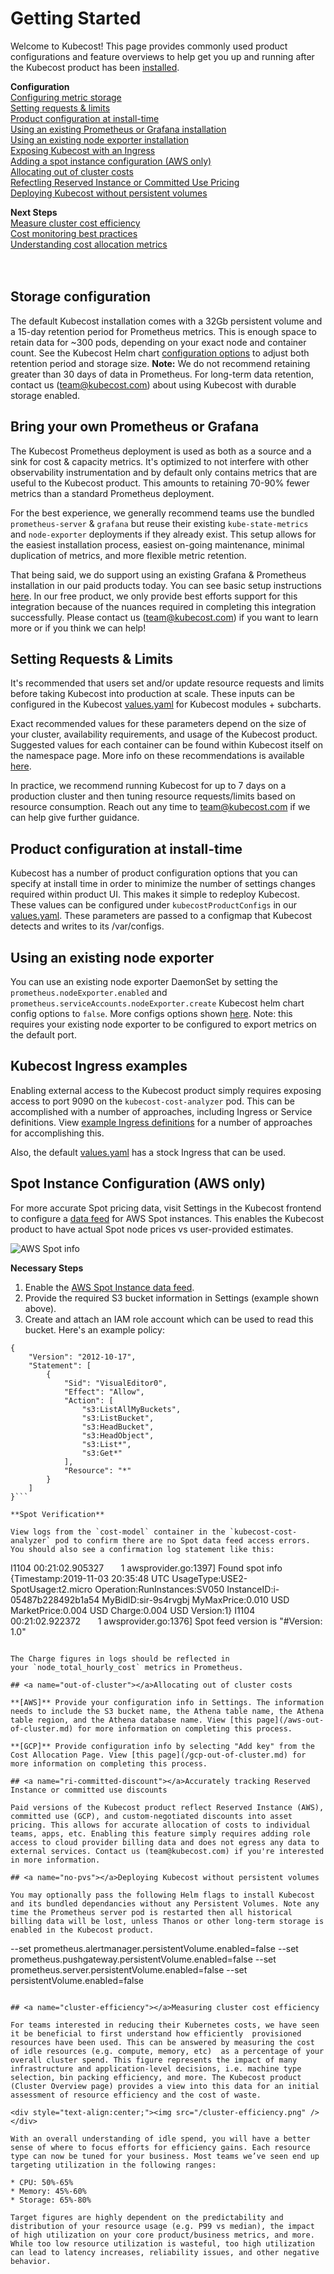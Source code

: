# Getting Started

Welcome to Kubecost! This page provides commonly used product configurations and feature overviews to help get you up and running after the Kubecost product has been [installed](http://kubecost.com/install).

__Configuration__  
[Configuring metric storage](#storage-config)  
[Setting requests & limits](#requests-limits)  
[Product configuration at install-time](#install-configs)  
[Using an existing Prometheus or Grafana installation](#custom-prom)  
[Using an existing node exporter installation](#node-exporter)  
[Exposing Kubecost with an Ingress](#basic-auth)  
[Adding a spot instance configuration (AWS only)](#spot-nodes)  
[Allocating out of cluster costs](#out-of-cluster)  
[Refectling Reserved Instance or Committed Use Pricing](#ri-committed-discount)  
[Deploying Kubecost without persistent volumes](#no-pvs)

__Next Steps__  
[Measure cluster cost efficiency](#cluster-efficiency)  
[Cost monitoring best practices](http://blog.kubecost.com/blog/cost-monitoring/)  
[Understanding cost allocation metrics](/cost-allocation.md)  
<br/><br/>

## <a name="storage-config"></a>Storage configuration

The default Kubecost installation comes with a 32Gb persistent volume and a 15-day retention period for Prometheus metrics. This is enough space to retain data for ~300 pods, depending on your exact node and container count. See the Kubecost Helm chart [configuration options](https://github.com/kubecost/cost-analyzer-helm-chart) to adjust both retention period and storage size. **Note:** We do not recommend retaining greater than 30 days of data in Prometheus. For long-term data retention, contact us (team@kubecost.com) about using Kubecost with durable storage enabled.

## <a name="custom-prom"></a>Bring your own Prometheus or Grafana

The Kubecost Prometheus deployment is used as both as a source and a sink for cost & capacity metrics. It's optimized to not interfere with other observability instrumentation and by default only contains metrics that are useful to the Kubecost product. This amounts to retaining 70-90% fewer metrics than a standard Prometheus deployment.

For the best experience, we generally recommend teams use the bundled `prometheus-server` & `grafana` but reuse their existing `kube-state-metrics` and `node-exporter` deployments if they already exist. This setup allows for the easiest installation process, easiest on-going maintenance, minimal duplication of metrics, and more flexible metric retention.

That being said, we do support using an existing Grafana & Prometheus installation in our paid products today. You can see basic setup instructions [here](/custom-prom.md). In our free product, we only provide best efforts support for this integration because of the nuances required in completing this integration successfully. Please contact us (team@kubecost.com) if you want to learn more or if you think we can help!

## <a name="requests-limits"></a>Setting Requests & Limits

It's recommended that users set and/or update resource requests and limits before taking Kubecost into production at scale. These inputs can be configured in the Kubecost [values.yaml](https://github.com/kubecost/cost-analyzer-helm-chart/blob/master/cost-analyzer/values.yaml) for Kubecost modules + subcharts.

Exact recommended values for these parameters depend on the size of your cluster, availability requirements, and usage of the Kubecost product. Suggested values for each container can be found within Kubecost itself on the namespace page. More info on these recommendations is available [here](http://blog.kubecost.com/blog/requests-and-limits/).

In practice, we recommend running Kubecost for up to 7 days on a production cluster and then tuning resource requests/limits based on resource consumption. Reach out any time to team@kubecost.com if we can help give further guidance.

## <a name="install-configs"></a>Product configuration at install-time

Kubecost has a number of product configuration options that you can specify at install time in order to minimize the number of settings changes required within product UI. This makes it simple to redeploy Kubecost. These values can be configured under `kubecostProductConfigs` in our [values.yaml](https://github.com/kubecost/cost-analyzer-helm-chart/blob/bb8bcb570e6c52db2ed603f69691ac8a47ff4a26/cost-analyzer/values.yaml#L335). These parameters are passed to a configmap that Kubecost detects and writes to its /var/configs.

## <a name="node-exporter"></a>Using an existing node exporter

You can use an existing node exporter DaemonSet by setting the `prometheus.nodeExporter.enabled` and `prometheus.serviceAccounts.nodeExporter.create` Kubecost helm chart config options to `false`. More configs options shown [here](https://github.com/kubecost/cost-analyzer-helm-chart). Note: this requires your existing node exporter to be configured to export metrics on the default port.

## <a name="basic-auth"></a>Kubecost Ingress examples

Enabling external access to the Kubecost product simply requires exposing access to port 9090 on the `kubecost-cost-analyzer` pod. This can be accomplished with a number of approaches, including Ingress or Service definitions. View [example Ingress definitions](https://github.com/kubecost/docs/blob/master/ingress-examples.md) for a number of approaches for accomplishing this.  

Also, the default [values.yaml](https://github.com/kubecost/cost-analyzer-helm-chart/blob/master/cost-analyzer/values.yaml) has a stock Ingress that can be used.

## <a name="spot-nodes"></a>Spot Instance Configuration (AWS only)

For more accurate Spot pricing data, visit Settings in the Kubecost frontend to configure a [data feed](https://docs.aws.amazon.com/AWSEC2/latest/UserGuide/spot-data-feeds.html) for AWS Spot instances. This enables the Kubecost product to have actual Spot node prices vs user-provided estimates.

![AWS Spot info](/spot-settings.png)

**Necessary Steps**

1. Enable the [AWS Spot Instance data feed](https://docs.aws.amazon.com/AWSEC2/latest/UserGuide/spot-data-feeds.html).  
2. Provide the required S3 bucket information in Settings (example shown above).  
3. Create and attach an IAM role account which can be used to read this bucket. Here's an example policy:  

```
{
    "Version": "2012-10-17",
    "Statement": [
        {
            "Sid": "VisualEditor0",
            "Effect": "Allow",
            "Action": [
                "s3:ListAllMyBuckets",
                "s3:ListBucket",
                "s3:HeadBucket",
                "s3:HeadObject",
                "s3:List*",
                "s3:Get*"
            ],
            "Resource": "*"
        }
    ]
}```

**Spot Verification**

View logs from the `cost-model` container in the `kubecost-cost-analyzer` pod to confirm there are no Spot data feed access errors. You should also see a confirmation log statement like this:

```
I1104 00:21:02.905327       1 awsprovider.go:1397] Found spot info {Timestamp:2019-11-03 20:35:48 UTC UsageType:USE2-SpotUsage:t2.micro Operation:RunInstances:SV050 InstanceID:i-05487b228492b1a54 MyBidID:sir-9s4rvgbj MyMaxPrice:0.010 USD MarketPrice:0.004 USD Charge:0.004 USD Version:1}
I1104 00:21:02.922372       1 awsprovider.go:1376] Spot feed version is "#Version: 1.0"
```

The Charge figures in logs should be reflected in your `node_total_hourly_cost` metrics in Prometheus.

## <a name="out-of-cluster"></a>Allocating out of cluster costs

**[AWS]** Provide your configuration info in Settings. The information needs to include the S3 bucket name, the Athena table name, the Athena table region, and the Athena database name. View [this page](/aws-out-of-cluster.md) for more information on completing this process.

**[GCP]** Provide configuration info by selecting "Add key" from the Cost Allocation Page. View [this page](/gcp-out-of-cluster.md) for more information on completing this process.

## <a name="ri-committed-discount"></a>Accurately tracking Reserved Instance or committed use discounts

Paid versions of the Kubecost product reflect Reserved Instance (AWS), committed use (GCP), and custom-negotiated discounts into asset pricing. This allows for accurate allocation of costs to individual teams, apps, etc. Enabling this feature simply requires adding role access to cloud provider billing data and does not egress any data to external services. Contact us (team@kubecost.com) if you're interested in more information.

## <a name="no-pvs"></a>Deploying Kubecost without persistent volumes

You may optionally pass the following Helm flags to install Kubecost and its bundled dependancies without any Persistent Volumes. Note any time the Prometheus server pod is restarted then all historical billing data will be lost, unless Thanos or other long-term storage is enabled in the Kubecost product.  

```
--set prometheus.alertmanager.persistentVolume.enabled=false 
--set prometheus.pushgateway.persistentVolume.enabled=false 
--set prometheus.server.persistentVolume.enabled=false
--set persistentVolume.enabled=false 
```

## <a name="cluster-efficiency"></a>Measuring cluster cost efficiency

For teams interested in reducing their Kubernetes costs, we have seen it be beneficial to first understand how efficiently  provisioned resources have been used. This can be answered by measuring the cost of idle resources (e.g. compute, memory, etc)  as a percentage of your overall cluster spend. This figure represents the impact of many infrastructure and application-level decisions, i.e. machine type selection, bin packing efficiency, and more. The Kubecost product (Cluster Overview page) provides a view into this data for an initial assessment of resource efficiency and the cost of waste.

<div style="text-align:center;"><img src="/cluster-efficiency.png" /></div>

With an overall understanding of idle spend, you will have a better sense of where to focus efforts for efficiency gains. Each resource type can now be tuned for your business. Most teams we’ve seen end up targeting utilization in the following ranges:

* CPU: 50%-65%
* Memory: 45%-60%
* Storage: 65%-80%

Target figures are highly dependent on the predictability and distribution of your resource usage (e.g. P99 vs median), the impact of high utilization on your core product/business metrics, and more. While too low resource utilization is wasteful, too high utilization can lead to latency increases, reliability issues, and other negative behavior.
